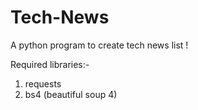 # Tech-News
A python program to create tech news list !

Required libraries:-
1) requests
1) bs4 (beautiful soup 4)

